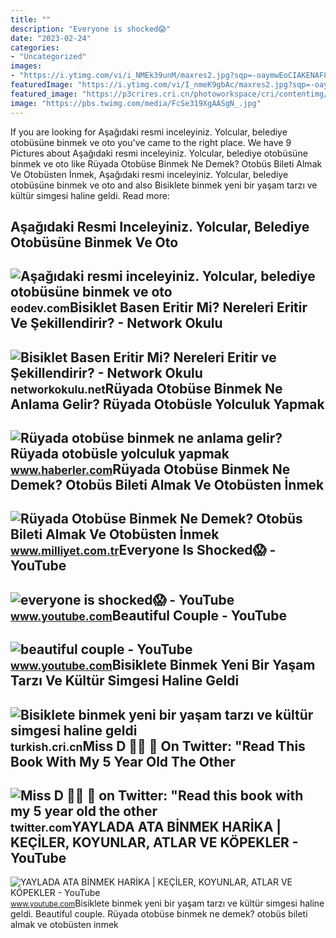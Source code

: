 ```yaml
---
title: ""
description: "Everyone is shocked😱"
date: "2023-02-24"
categories:
- "Uncategorized"
images:
- "https://i.ytimg.com/vi/i_NMEk39unM/maxres2.jpg?sqp=-oaymwEoCIAKENAF8quKqQMcGADwAQH4Ac4FgAKACooCDAgAEAEYciBFKDowDw==&amp;rs=AOn4CLA1_NcnPSr-MpsRqbXMKIUxEChGJw"
featuredImage: "https://i.ytimg.com/vi/I_nmeK9gbAc/maxres2.jpg?sqp=-oaymwEoCIAKENAF8quKqQMcGADwAQH4AZQDgALQBYoCDAgAEAEYciBQKEYwDw==&amp;rs=AOn4CLAR646PWu-uT_sezVFkrsWiL290Xw"
featured_image: "https://p3crires.cri.cn/photoworkspace/cri/contentimg/2022/08/15/2022081510204012302.jpg"
image: "https://pbs.twimg.com/media/FcSe319XgAASgN_.jpg"
---
```


If you are looking for Aşağıdaki resmi inceleyiniz. Yolcular, belediye otobüsüne binmek ve oto you've came to the right place. We have 9 Pictures about Aşağıdaki resmi inceleyiniz. Yolcular, belediye otobüsüne binmek ve oto like Rüyada Otobüse Binmek Ne Demek? Otobüs Bileti Almak Ve Otobüsten İnmek, Aşağıdaki resmi inceleyiniz. Yolcular, belediye otobüsüne binmek ve oto and also Bisiklete binmek yeni bir yaşam tarzı ve kültür simgesi haline geldi. Read more:

Aşağıdaki Resmi Inceleyiniz. Yolcular, Belediye Otobüsüne Binmek Ve Oto
-----------------------------------------------------------------------

 ![Aşağıdaki resmi inceleyiniz. Yolcular, belediye otobüsüne binmek ve oto](https://tr-static.eodev.com/files/ddf/131d0701ea444f61dab1934236223c8d.jpg) <small>eodev.com</small>Bisiklet Basen Eritir Mi? Nereleri Eritir Ve Şekillendirir? - Network Okulu
---------------------------------------------------------------------------

 ![Bisiklet Basen Eritir Mi? Nereleri Eritir ve Şekillendirir? - Network Okulu](https://cdn.networkokulu.net/wp-content/uploads/2021/09/bisiklete-binmek-hangi-bolgeyi-zayiflatir.jpg) <small>networkokulu.net</small>Rüyada Otobüse Binmek Ne Anlama Gelir? Rüyada Otobüsle Yolculuk Yapmak
----------------------------------------------------------------------

 ![Rüyada otobüse binmek ne anlama gelir? Rüyada otobüsle yolculuk yapmak](https://i.hbrcdn.com/haber/2020/10/21/ruyada-otobuse-binmek-ne-anlama-gelir-ruyada-13682746_8643_amp.jpg) <small>www.haberler.com</small>Rüyada Otobüse Binmek Ne Demek? Otobüs Bileti Almak Ve Otobüsten İnmek
----------------------------------------------------------------------

 ![Rüyada Otobüse Binmek Ne Demek? Otobüs Bileti Almak Ve Otobüsten İnmek](https://i2.milimaj.com/i/milliyet/75/0x410/5f42824b55428408f8a0e0cc.jpg) <small>www.milliyet.com.tr</small>Everyone Is Shocked😱 - YouTube
------------------------------

 ![everyone is shocked😱 - YouTube](https://i.ytimg.com/vi/i_NMEk39unM/maxres2.jpg?sqp=-oaymwEoCIAKENAF8quKqQMcGADwAQH4Ac4FgAKACooCDAgAEAEYciBFKDowDw==&rs=AOn4CLA1_NcnPSr-MpsRqbXMKIUxEChGJw) <small>www.youtube.com</small>Beautiful Couple - YouTube
--------------------------

 ![beautiful couple - YouTube](https://i.ytimg.com/vi/I_nmeK9gbAc/maxres2.jpg?sqp=-oaymwEoCIAKENAF8quKqQMcGADwAQH4AZQDgALQBYoCDAgAEAEYciBQKEYwDw==&rs=AOn4CLAR646PWu-uT_sezVFkrsWiL290Xw) <small>www.youtube.com</small>Bisiklete Binmek Yeni Bir Yaşam Tarzı Ve Kültür Simgesi Haline Geldi
--------------------------------------------------------------------

 ![Bisiklete binmek yeni bir yaşam tarzı ve kültür simgesi haline geldi](https://p3crires.cri.cn/photoworkspace/cri/contentimg/2022/08/15/2022081510204012302.jpg) <small>turkish.cri.cn</small>Miss D 👩‍🏫 🍎 On Twitter: "Read This Book With My 5 Year Old The Other
---------------------------------------------------------------------

 ![Miss D 👩‍🏫 🍎 on Twitter: "Read this book with my 5 year old the other](https://pbs.twimg.com/media/FcSe319XgAASgN_.jpg) <small>twitter.com</small>YAYLADA ATA BİNMEK HARİKA | KEÇİLER, KOYUNLAR, ATLAR VE KÖPEKLER - YouTube
--------------------------------------------------------------------------

 ![YAYLADA ATA BİNMEK HARİKA | KEÇİLER, KOYUNLAR, ATLAR VE KÖPEKLER - YouTube](https://i.ytimg.com/vi/lxgmWZHieRA/maxresdefault.jpg) <small>www.youtube.com</small>Bisiklete binmek yeni bir yaşam tarzı ve kültür simgesi haline geldi. Beautiful couple. Rüyada otobüse binmek ne demek? otobüs bileti almak ve otobüsten i̇nmek
